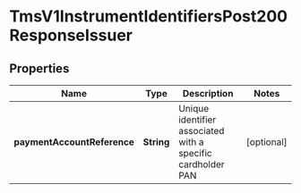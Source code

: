 
# TmsV1InstrumentIdentifiersPost200ResponseIssuer

## Properties
Name | Type | Description | Notes
------------ | ------------- | ------------- | -------------
**paymentAccountReference** | **String** | Unique identifier associated with a specific cardholder PAN |  [optional]



